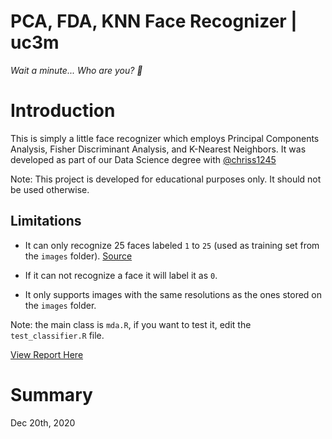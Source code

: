 # PCA, FDA, KNN Face Recognizer | uc3m

*Wait a minute... Who are you? 🧐*

# Introduction

This is simply a little face recognizer which employs Principal Components Analysis, Fisher Discriminant Analysis, and K-Nearest Neighbors.
It was developed as part of our Data Science degree with [@chriss1245](https://github.com/chriss1245)

Note: This project is developed for educational purposes only. It should not be used otherwise.

## Limitations

- It can only recognize 25 faces labeled ``1`` to ``25`` (used as training set from the ``images`` folder). [Source](https://cmp.felk.cvut.cz/~spacelib/faces/faces96.html)

- If it can not recognize a face it will label it as ``0``.

- It only supports images with the same resolutions as the ones stored on the ``images`` folder.

Note: the main class is ``mda.R``, if you want to test it, edit the ``test_classifier.R`` file.

<a href="./Assignment%202%20Report.pdf">View Report Here</a>

# Summary

Dec 20th, 2020
